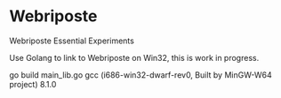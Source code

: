 # Webriposte
Webriposte Essential Experiments

Use Golang to link to Webriposte on Win32, this is work in progress.

go build main_lib.go
gcc (i686-win32-dwarf-rev0, Built by MinGW-W64 project) 8.1.0
